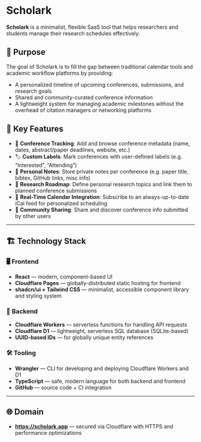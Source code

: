 # Scholark

**Scholark** is a minimalist, flexible SaaS tool that helps researchers and students manage their research schedules effectively.

## 🎯 Purpose

The goal of Scholark is to fill the gap between traditional calendar tools and academic workflow platforms by providing:

- A personalized timeline of upcoming conferences, submissions, and research goals
- Shared and community-curated conference information
- A lightweight system for managing academic milestones without the overhead of citation managers or networking platforms

## 🧰 Key Features

- 📅 **Conference Tracking**: Add and browse conference metadata (name, dates, abstract/paper deadlines, website, etc.)
- 🏷️ **Custom Labels**: Mark conferences with user-defined labels (e.g. “Interested”, “Attending”)
- 🧠 **Personal Notes**: Store private notes per conference (e.g. paper title, bibtex, GitHub links, misc info)
- 🧭 **Research Roadmap**: Define personal research topics and link them to planned conference submissions
- 🔁 **Real-Time Calendar Integration**: Subscribe to an always-up-to-date iCal feed for personalized scheduling
- 👥 **Community Sharing**: Share and discover conference info submitted by other users

---

## 🏗️ Technology Stack

### 🖥️ **Frontend**

- **React** — modern, component-based UI
- **Cloudflare Pages** — globally-distributed static hosting for frontend
- **shadcn/ui + Tailwind CSS** — minimalist, accessible component library and styling system

### 🧠 **Backend**

- **Cloudflare Workers** — serverless functions for handling API requests
- **Cloudflare D1** — lightweight, serverless SQL database (SQLite-based)
- **UUID-based IDs** — for globally unique entity references

### 🛠️ **Tooling**

- **Wrangler** — CLI for developing and deploying Cloudflare Workers and D1
- **TypeScript** — safe, modern language for both backend and frontend
- **GitHub** — source code + CI integration

---

## 🌐 Domain

- **<https://scholark.app>** — secured via Cloudflare with HTTPS and performance optimizations
